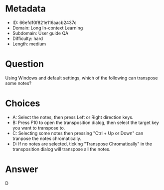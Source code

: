 # Metadata

- ID: 66efd10f821e116aacb2437c
- Domain: Long In-context Learning
- Subdomain: User guide QA
- Difficulty: hard
- Length: medium

# Question

Using Windows and default settings, which of the following can transpose some notes?

# Choices

- A: Select the notes, then press Left or Right direction keys.
- B: Press F10 to open the transposition dialog, then select the target key you want to transpose to.
- C: Selecting some notes then pressing "Ctrl + Up or Down" can tranpose the notes chromatically.
- D: If no notes are selected, ticking "Transpose Chromatically" in the transposition dialog will transpose all the notes.

# Answer

D
